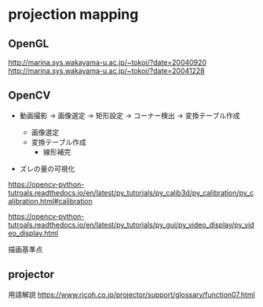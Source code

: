 # projection mapping

## OpenGL

http://marina.sys.wakayama-u.ac.jp/~tokoi/?date=20040920
http://marina.sys.wakayama-u.ac.jp/~tokoi/?date=20041228

## OpenCV

- 動画撮影 -> 画像選定 -> 矩形設定 -> コーナー検出 -> 変換テーブル作成
  - 画像選定
  - 変換テーブル作成
    - 線形補完

- ズレの量の可視化

https://opencv-python-tutroals.readthedocs.io/en/latest/py_tutorials/py_calib3d/py_calibration/py_calibration.html#calibration

https://opencv-python-tutroals.readthedocs.io/en/latest/py_tutorials/py_gui/py_video_display/py_video_display.html

描画基準点

## projector
用語解説
https://www.ricoh.co.jp/projector/support/glossary/function07.html
